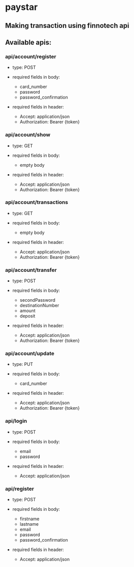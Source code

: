 # paystar

## Making transaction using finnotech api

## Available apis:

### api/account/register
- type: POST

- required fields in body:
    * card_number
    * password
    * password_confirmation

- required fields in header:
    * Accept: application/json
    * Authorization: Bearer {token}


### api/account/show
- type: GET

- required fields in body:
    * empty body

- required fields in header:
    * Accept: application/json
    * Authorization: Bearer {token}


### api/account/transactions
- type: GET

- required fields in body:
    * empty body

- required fields in header:
    * Accept: application/json
    * Authorization: Bearer {token}


### api/account/transfer
- type: POST

- required fields in body:
    * secondPassword
    * destinationNumber
    * amount
    * deposit

- required fields in header:
    * Accept: application/json
    * Authorization: Bearer {token}


### api/account/update
- type: PUT

- required fields in body:
    * card_number

- required fields in header:
    * Accept: application/json
    * Authorization: Bearer {token}


### api/login
- type: POST

- required fields in body:
    * email
    * password

- required fields in header:
    * Accept: application/json


### api/register
- type: POST

- required fields in body:
    * firstname
    * lastname
    * email
    * password
    * password_confirmation

- required fields in header:
    * Accept: application/json
